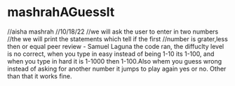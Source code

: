 # mashrahAGuessIt
//aisha mashrah
//10/18/22
//we will ask the user to enter in two numbers
//the we will print the statements which tell if the first 
//number is grater,less then or equal
peer review - Samuel Laguna
the code ran, the diffuclty level is no correct, when you type in easy instead of being 1-10 its 1-100, and when you type in hard it is 1-1000 then 1-100.Also whem you guess wrong instead of asking for another number it jumps to play again yes or no. Other than that it works fine.
